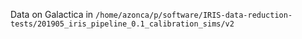 Data on Galactica in `/home/azonca/p/software/IRIS-data-reduction-tests/201905_iris_pipeline_0.1_calibration_sims/v2`
